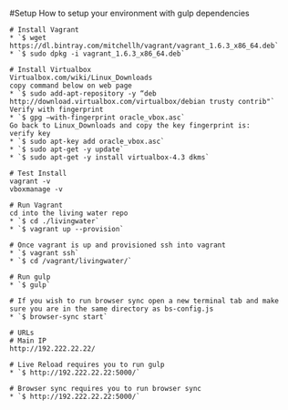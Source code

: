 #Setup
How to setup your environment with gulp dependencies

	# Install Vagrant
	* `$ wget https://dl.bintray.com/mitchellh/vagrant/vagrant_1.6.3_x86_64.deb`
	* `$ sudo dpkg -i vagrant_1.6.3_x86_64.deb`

	# Install Virtualbox
	Virtualbox.com/wiki/Linux_Downloads
	copy command below on web page
	* `$ sudo add-apt-repository -y “deb http://download.virtualbox.com/virtualbox/debian trusty contrib"`
	Verify with fingerprint
	* `$ gpg —with-fingerprint oracle_vbox.asc`
	Go back to Linux_Downloads and copy the key fingerprint is:
	verify key
	* `$ sudo apt-key add oracle_vbox.asc`
	* `$ sudo apt-get -y update`
	* `$ sudo apt-get -y install virtualbox-4.3 dkms`

	# Test Install
	vagrant -v
	vboxmanage -v

	# Run Vagrant
	cd into the living water repo
	* `$ cd ./livingwater`
	* `$ vagrant up --provision`

	# Once vagrant is up and provisioned ssh into vagrant
	* `$ vagrant ssh`
	* `$ cd /vagrant/livingwater/`

	# Run gulp
	* `$ gulp`

	# If you wish to run browser sync open a new terminal tab and make sure you are in the same directory as bs-config.js
	* `$ browser-sync start`

	# URLs
	# Main IP
	http://192.222.22.22/

	# Live Reload requires you to run gulp
	* `$ http://192.222.22.22:5000/`

	# Browser sync requires you to run browser sync
	* `$ http://192.222.22.22:5000/`
